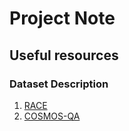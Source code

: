 # Project Note

## Useful resources

### Dataset Description

1. [RACE](https://huggingface.co/datasets/race)
2. [COSMOS-QA](https://huggingface.co/datasets/cosmos_qa)
